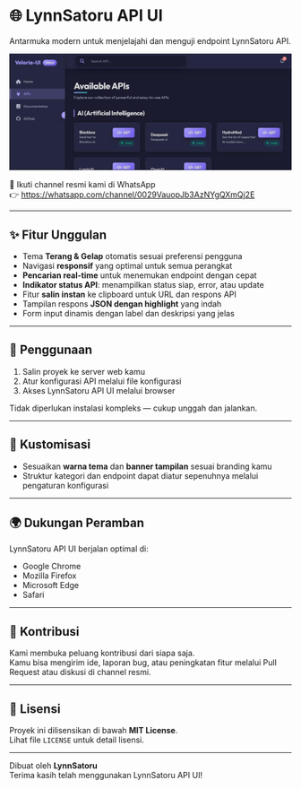 # 🌐 LynnSatoru API UI

Antarmuka modern untuk menjelajahi dan menguji endpoint LynnSatoru API.

![Tampilan UI LynnSatoru](image.png)

📣 Ikuti channel resmi kami di WhatsApp  
👉 https://whatsapp.com/channel/0029VauopJb3AzNYgQXmQj2E

---

## ✨ Fitur Unggulan

- Tema **Terang & Gelap** otomatis sesuai preferensi pengguna  
- Navigasi **responsif** yang optimal untuk semua perangkat  
- **Pencarian real-time** untuk menemukan endpoint dengan cepat  
- **Indikator status API**: menampilkan status siap, error, atau update  
- Fitur **salin instan** ke clipboard untuk URL dan respons API  
- Tampilan respons **JSON dengan highlight** yang indah  
- Form input dinamis dengan label dan deskripsi yang jelas  

---

## 🚀 Penggunaan

1. Salin proyek ke server web kamu  
2. Atur konfigurasi API melalui file konfigurasi  
3. Akses LynnSatoru API UI melalui browser  

Tidak diperlukan instalasi kompleks — cukup unggah dan jalankan.

---

## 🎨 Kustomisasi

- Sesuaikan **warna tema** dan **banner tampilan** sesuai branding kamu  
- Struktur kategori dan endpoint dapat diatur sepenuhnya melalui pengaturan konfigurasi

---

## 🌍 Dukungan Peramban

LynnSatoru API UI berjalan optimal di:

- Google Chrome  
- Mozilla Firefox  
- Microsoft Edge  
- Safari

---

## 🤝 Kontribusi

Kami membuka peluang kontribusi dari siapa saja.  
Kamu bisa mengirim ide, laporan bug, atau peningkatan fitur melalui Pull Request atau diskusi di channel resmi.

---

## 📄 Lisensi

Proyek ini dilisensikan di bawah **MIT License**.  
Lihat file `LICENSE` untuk detail lisensi.

---

Dibuat oleh **LynnSatoru**  
Terima kasih telah menggunakan LynnSatoru API UI!
